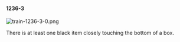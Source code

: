 #### 1236-3
![train-1236-3-0.png](https://github.com/lil-lab/nlvr/raw/master/nlvr/train/images/55/train-1236-3-0.png "train-1236-3-0.png")

There is at least one black item closely touching the bottom of a box.